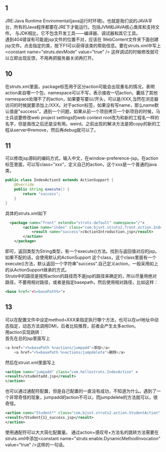 1
--
JRE:Java  Runtime  Enviromental(java运行时环境)。也就是我们说的JAVA平台，所有的Java程序都要在JRE下才能运行。包括JVM和JAVA核心类库和支持文件。
与JDK相比，它不包含开发工具——编译器、调试器和其它工具。<br>
遇到404错误有可能是jsp文件的位置不对，应该在 WebContent文件夹下面创建jsp文件。点击指定的类，按下F1可以获得该类的帮助信息。要在struts.xml中写上\<constant name="struts.devMode" value="true" /> 这样调试的时候修改就可以立即出现反馈，不用再把服务器关闭再打开。

10
--
在struts.xml里面，package标签用于区分action可能会出现重名的情况，表明action来自哪一个包，namespace可以不写，表示接收一切action，囊括了其他namespace处理不了的action，如果要写要以/开头，可以是/XXX,当然在浏览器访问的时候就要添加上/XXX。对于action标签，如果没有写name，那么name默认值是"success"。遇到一个问题，如果从前一个项目拷贝一个新项目的时候，马士兵说要修改web project settings的web context root改为和新的工程名一样的名字，但是我改之后还是没有用。weird。之前出现的解决方法是把copy的新的工程从server中remove，然后再debug就可以了。

11
--
可以修改jsp源码的编码方式，输入中文，在window-preference-jsp。在action标签里面，可以写class=”xxx“，定义自己的action，这个xxx是一个普通的java类，
```java
public class IndexAction3 extends ActionSupport {
	@Override
	public String execute() {
		return "success";
	}
}
```
具体的struts.xml如下
```xml
  <package name="front" extends="struts-default" namespace="/">
        <action name="index" class="com.bjsxt.struts2.front.action.IndexAction1">
            <result name="success">/ActionIntroduction.jsp</result>
        </action>
    </package>
```
即可，返回类型为String类型，有一个execute()方法。找到与返回值对应的jsp。如果不配的话，会使用默认的ActionSupport 这个class，这个class里面有一个execute()方法，默认返回一个字符串"success".自己定义action，一般采用如上的从ActionSupport继承的方式。<br>
Struts中的路径是按照action的路径而不是jsp的路径来确定的，所以尽量用绝对路径，不要用相对路径，或者是指定basepath，然后使用相对路径，比如这样：
```xml
<base href="<%=basePath%>">
```
13
--
可以在配置文件中设定method=XXX来指定执行哪个方法，也可以在url地址中动态指定，动态方法调用DMI，后者比较推荐，前者会产生太多action。<br>
用action实现跳转：<br>
首先在总的jsp里面写上
```javascript
<a href="<%=basePath %>actions/jumpadd">添加</a>
    <a href="<%=basePath %>actions/jumpdelete">删除</a>
```
然后在strust.xml里面写上
```xml
<action name="jumpadd" class="com.hellostruts.IndexAction" >
<result>/studentadd.jsp</result>
</action>
```
也可以通过通配符配置，但是自己配置的一直没有成功，不知道为什么。遇到了一个非常奇怪的现象，jumpadd的action不可以，而jumpdelete的方法就可以，很奇怪。
```xml
<action name="Student*" class="com.bjsxt.struts2.action.StudentAction" method="{1}">
<result>/Student{1}_success.jsp</result>
</action>
```
使用通配符可以大大简化配置量。
通过action+感叹号+方法名的跳转方法需要在struts.xml中添加\<constant name="struts.enable.DynamicMethodInvocation" value="true" />这样的一句话。
